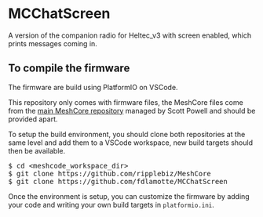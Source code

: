 # MCChatScreen

A version of the companion radio for Heltec_v3 with screen enabled, which prints messages coming in.

## To compile the firmware

The firmware are build using PlatformIO on VSCode.

This repository only comes with firmware files, the MeshCore files come from the [main MeshCore repository](https://github.com/ripplebiz/MeshCore) managed by Scott Powell and should be provided apart. 

To setup the build environment, you should clone both repositories at the same level and add them to a VSCode workspace, new build targets should then be available.

 <pre>$ cd &lt;meshcode_workspace_dir&gt;
$ git clone https://github.com/ripplebiz/MeshCore
$ git clone https://github.com/fdlamotte/MCChatScreen</pre>

Once the environment is setup, you can customize the firmware by adding your code and writing your own build targets in `platformio.ini`.
